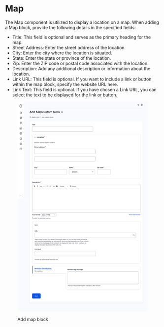 # Map

The Map component is utilized to display a location on a map. When adding a Map block, provide the following details in the specified fields:

* Title: This field is optional and serves as the primary heading for the map.
* Street Address: Enter the street address of the location.
* City: Enter the city where the location is situated.
* State: Enter the state or province of the location.
* Zip: Enter the ZIP code or postal code associated with the location.
* Description: Add any additional description or information about the location.
* Link URL: This field is optional. If you want to include a link or button within the map block, specify the website URL here.
* Link Text: This field is optional. If you have chosen a Link URL, you can select the text to be displayed for the link or button.

<figure><img src="../../.gitbook/assets/screencapture-mcignite-ddev-site-block-add-map-2023-05-24-14_15_32.png" alt=""><figcaption><p>Add map block</p></figcaption></figure>
